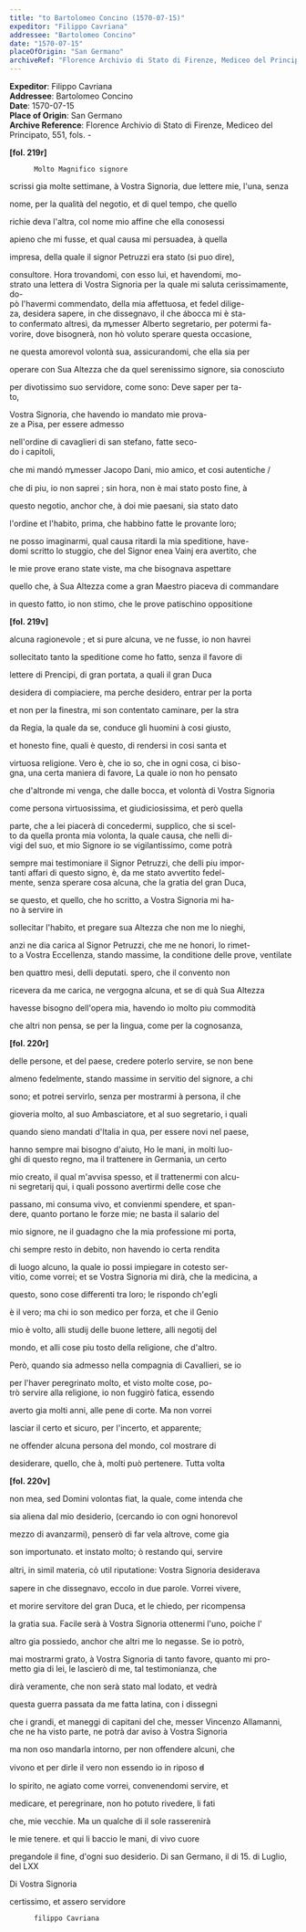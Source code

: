 ```yaml
---
title: "to Bartolomeo Concino (1570-07-15)"
expeditor: "Filippo Cavriana"
addressee: "Bartolomeo Concino"
date: "1570-07-15"
placeOfOrigin: "San Germano"
archiveRef: "Florence Archivio di Stato di Firenze, Mediceo del Principato, 551, fols. 219r-"
---
```


**Expeditor**: Filippo Cavriana  
**Addressee**: Bartolomeo Concino  
**Date**: 1570-07-15  
**Place of Origin**: San Germano  
**Archive Reference**: Florence Archivio di Stato di Firenze, Mediceo del Principato, 551, fols. -  


    
      
        
**[fol. 219r]**

        
          Molto Magnifico signore
        


        
            
scrissi gia molte settimane, à Vostra Signoria, due lettere mie, l'una, senza
            
nome, per la qualità del negotio, et di quel tempo, che quello
            
richie deva l'altra, col nome mio affine che ella conosessi
            
apieno che mi fusse, et qual causa mi persuadea, à quella
            
impresa, della quale il signor Petruzzi era stato (si puo dire),
            
consultore. Hora trovandomi, con esso lui, et havendomi, mo-  
strato una lettera di Vostra Signoria per la quale mi saluta cerissimamente, do-  
pò l'havermi commendato, della mia affettuosa, et fedel dilige-  
za, desidera sapere, in che dissegnavo, il che ábocca mi è sta-  
to confermato altresì, da ꝳmesser Alberto segretario, per potermi fa-  
vorire, dove bisognerà, non hò voluto sperare questa occasione, 
            
ne questa amorevol volontà sua, assicurandomi, che ella sia per
            
operare con Sua Altezza che da quel serenissimo signore, sia conosciuto 
            
per divotissimo suo servidore, come sono: Deve saper per ta-  
to, 
            
Vostra Signoria, che havendo io mandato mie prova-  
ze a Pisa, per essere admesso 
            
nell'ordine di cavaglieri di san stefano, fatte seco-  
do i capitoli,
            
che mi mandó ꝳmesser Jacopo Dani, mio amico, et cosi autentiche /
            
che di piu, io non saprei ; sin hora, non è mai stato posto fine, à
            
questo negotio, anchor che, à doi mie paesani, sia stato dato
            
l'ordine et l'habito, prima, che habbino fatte le provante loro;
            
ne posso imaginarmi, qual causa ritardi la mia speditione, have-  
domi scritto lo stuggio, che del Signor enea Vainj era avertito, che
            
le mie prove erano state viste, ma che bisognava aspettare
            
quello che, à Sua Altezza come a gran Maestro piaceva di commandare
            
in questo fatto, io non stimo, che le prove patischino oppositione
        



        
**[fol. 219v]**

        
            
alcuna ragionevole ; et si pure alcuna, ve ne fusse, io non havrei
            
sollecitato tanto la speditione come ho fatto, senza il favore di
            
lettere di Prencipi, di gran portata, a quali il gran Duca
            
desidera di compiaciere, ma perche desidero, entrar per la porta
            
et non per la finestra, mi son contentato caminare, per la stra
            
da Regia, la quale da se, conduce gli huomini à cosi giusto,
            
et honesto fine, quali è questo, di rendersi in cosi santa et
            
virtuosa religione. Vero è, che io so, che in ogni cosa, ci biso-  
gna, una certa maniera di favore, La quale io non ho pensato
            
che d'altronde mi venga, che dalle bocca, et volontà di Vostra Signoria
            
come persona virtuosissima, et giudiciosissima, et però quella
            
parte, che a lei piacerà di concedermi, supplico, che si scel-  
to da quella pronta mia volonta, la quale causa, che nelli di-  
vigi del suo, et mio Signore io se vigilantissimo, come potrà
            
sempre mai testimoniare il Signor Petruzzi, che delli piu impor-  
tanti affari di questo signo, è, da me stato avvertito fedel-  
mente, senza sperare cosa alcuna, che la gratia del gran Duca,
            
se questo, et quello, che ho scritto, a Vostra Signoria mi ha-  
no à servire in
            
sollecitar l'habito, et pregare sua Altezza che non me lo nieghi,
            
anzi ne dia carica al Signor Petruzzi, che me ne honori, lo rimet-  
to a Vostra Eccellenza, stando massime, la conditione delle prove, ventilate
            
ben quattro mesi, delli deputati. spero, che il convento non
            
ricevera da me carica, ne vergogna alcuna, et se di quà Sua Altezza
            
havesse bisogno dell'opera mia, havendo io molto piu commodità
            
che altri non pensa, se per la lingua, come per la cognosanza,
        



        
**[fol. 220r]**

        
            
delle persone, et del paese, credere poterlo servire, se non bene
            
almeno fedelmente, stando massime in servitio del signore, a chi
            
sono; et potrei servirlo, senza per mostrarmi à persona, il che
            
gioveria molto, al suo Ambasciatore, et al suo segretario, i quali
            
quando sieno mandati d'Italia in qua, per essere novi nel paese,
            
hanno sempre mai bisogno d'aiuto, Ho le mani, in molti luo-  
ghi di questo regno, ma il trattenere in Germania, un certo
            
mio creato, il qual m'avvisa spesso, et il trattenermi con alcu-  
ni segretarij qui, i quali possono avertirmi delle cose che
            
passano, mi consuma vivo, et convienmi spendere, et span-  
dere, quanto portano le forze mie; ne basta il salario del
            
mio signore, ne il guadagno che la mia professione mi porta,
            
chi sempre resto in debito, non havendo io certa rendita
            
di luogo alcuno, la quale io possi impiegare in cotesto ser-  
vitio, come vorrei; et se Vostra Signoria mi dirà, che la medicina, a
            
questo, sono cose differenti tra loro; le rispondo ch'egli
            
è il vero; ma chi io son medico per forza, et che il Genio
            
mio è volto, alli studij delle buone lettere, alli negotij del
            
mondo, et alli cose piu tosto della religione, che d'altro.
            
Però, quando sia admesso nella compagnia di Cavallieri, se io
            
per l'haver peregrinato molto, et visto molte cose, po-  
trò servire alla religione, io non fuggirò fatica, essendo
            
averto gia molti anni, alle pene di corte. Ma non vorrei
            
lasciar il certo et sicuro, per l'incerto, et apparente;
            
ne offender alcuna persona del mondo, col mostrare di
            
desiderare, quello, che à, molti può pertenere. Tutta volta

        
**[fol. 220v]**

            
non mea, sed Domini volontas fiat, la quale, come intenda che
            
sia aliena dal mio desiderio, (cercando io con ogni  honorevol
            
mezzo di avanzarmi), penserò di far vela altrove, come gia
            
son importunato. et instato molto; ò restando qui, servire
            
altri, in simil materia, co̍ util riputatione: Vostra Signoria desiderava
            
sapere in che dissegnavo, eccolo in due parole. Vorrei vivere,
            
et morire servitore del gran Duca, et le chiedo, per ricompensa
            
la gratia sua. Facile serà à Vostra Signoria ottenermi l'uno, poiche l'
            
altro gia possiedo, anchor che altri me lo negasse. Se io potrò,
            
mai mostrarmi grato, à Vostra Signoria di tanto favore, quanto mi pro-  
metto gia di lei, le lascierò di me, tal testimonianza, che
            
dirà veramente, che non serà stato mal lodato, et vedrà
            
questa guerra passata da me fatta latina, con i dissegni
            
che i grandi, et maneggi di capitani del che, messer Vincenzo
          Allamanni, che ne ha visto parte, ne potrà dar aviso à Vostra Signoria
            
ma non oso mandarla intorno, per non offendere alcuni, che
            
vivono et per dirle il vero non essendo io in riposo d̵
            
lo spirito, ne agiato come vorrei, convenendomi servire, et
            
medicare, et peregrinare, non ho potuto rivedere, li fati
            
che, mie vecchie. Ma un qualche di il sole rasserenirà
            
le mie tenere. et qui li baccio le mani, di vivo cuore
            
pregandole il fine, d'ogni suo desiderio. Di san Germano, il di 15. di Luglio, del LXX
            
Di Vostra Signoria
            
certissimo, et assero servidore
            

        


        
          filippo Cavriana
        


      
    
  
